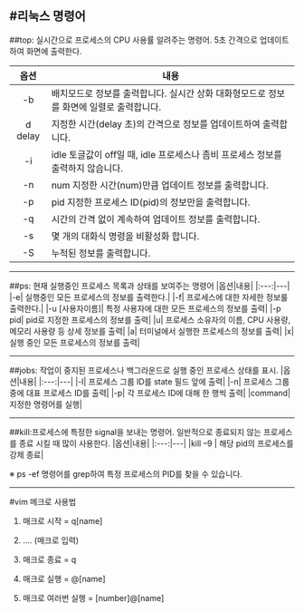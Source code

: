 #리눅스 명령어
---
##top: 실시간으로 프로세스의 CPU 사용률 알려주는 명령어. 5초 간격으로 업데이트하여 화면에 출력한다. 


|옵션|내용|
|:---:|---|
|-b| 배치모드로 정보를 출력합니다. 실시간 상화 대화형모드로 정보를 화면에 일렬로 출력합니다.|
|d delay| 지정한 시간(delay 초)의 간격으로 정보를 업데이트하여 출력합니다.|
|-i| idle	토글값이 off일 때, idle 프로세스나 좀비 프로세스 정보를 출력하지 않습니다.|
|-n| num	지정한 시간(num)만큼 업데이트 정보를 출력합니다.|
|-p| pid	지정한 프로세스 ID(pid)의 정보만을 출력합니다.|
|-q| 시간의 간격 없이 계속하여 업데이트 정보를 출력합니다.|
|-s|	몇 개의 대화식 명령을 비활성화 합니다.|
|-S|	누적된 정보를 출력합니다.|


---

##ps: 현재 실행중인 프로세스 목록과 상태를 보여주는 명령어
|옵션|내용|
|:---:|---|
|-e| 실행중인 모든 프로세스의 정보를 출력한다.|
|-f| 프로세스에 대한 자세한 정보룰 출력한다.|
|-u [사용자이름]| 특정 사용자에 대한 모든 프로세스의 정보를 출력|
|-p pid| pid로 지정한 프로세스의 정보를 출력|
|u| 프로세스 소유자의 이름, CPU 사용량, 메모리 사용량 등 상세 정보를 출력|
|a| 터미널에서 실행한 프로세스의 정보를 출력|
|x| 실행 중인 모든 프로세스의 정보를 출력|

---            

 ##jobs: 작업이 중지된 프로세스나 백그라운드로 실행 중인 프로세스 상태를 표시.
|옵션|내용|
|:---:|---|
|-l| 프로세스 그룹 ID를 state 필드 앞에 출력|
|-n| 프로세스 그룹 중에 대표 프로세스 ID를 출력|
|-p| 각 프로세스 ID에 대해 한 행씩 출력|
|command| 지정한 명령어를 실행|
           
---

 ##kill:프로세스에 특정한 signal을 보내는 명령어. 일반적으로 종료되지 않는 프로세스를 종료 시킬 때 많이 사용한다.
|옵션|내용|
|:---:|---|
|kill –9 <pid>| 해당 pid의 프로세스를 강제 종료|

 ※ ps -ef 명령어를 grep하여 특정 프로세스의 PID를 찾을 수 있습니다.

---

 #vim 메크로 사용법
1. 매크로 시작 = q[name] 

2. .... (매크로 입력)

3. 매크로 종료 = q

4. 매크로 실행 = @[name]

5. 매크로 여러번 실행 = [number]@[name]

